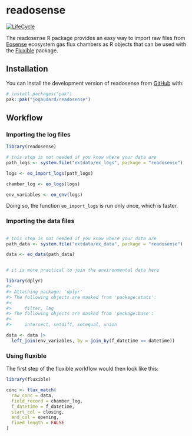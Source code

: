 
<!-- README.md is generated from README.Rmd. Please edit that file -->

# readosense

<!-- badges: start -->

[![LifeCycle](https://img.shields.io/badge/lifecycle-experimental-orange)](https://lifecycle.r-lib.org/articles/stages.html#experimental)
<!-- badges: end -->

The readosense R package provides an easy way to import raw files from
[Eosense](https://eosense.com/) ecosystem gas flux chambers as R objects
that can be used with the
[Fluxible](https://plant-functional-trait-course.github.io/fluxible/)
package.

## Installation

You can install the development version of readosense from
[GitHub](https://github.com/) with:

``` r
# install.packages("pak")
pak::pak("jogaudard/readosense")
```

## Workflow

### Importing the log files

``` r
library(readosense)

# this step is not needed if you know where your data are
path_logs <- system.file("extdata/ex_logs", package = "readosense")

logs <- eo_import_logs(path_logs)

chamber_log <- eo_logs(logs)

env_variables <- eo_env(logs)
```

Doing so, the function `eo_import_logs` is run only once, which is
faster.

### Importing the data files

``` r

# this step is not needed if you know where your data are
path_data <- system.file("extdata/ex_data", package = "readosense")

data <- eo_data(path_data)


# it is more practical to join the environmental data here

library(dplyr)
#> 
#> Attaching package: 'dplyr'
#> The following objects are masked from 'package:stats':
#> 
#>     filter, lag
#> The following objects are masked from 'package:base':
#> 
#>     intersect, setdiff, setequal, union

data <- data |>
  left_join(env_variables, by = join_by(f_datetime == datetime))
```

### Using fluxible

The first step of the fluxible workflow would then look like this:

``` r
library(fluxible)

conc <- flux_match(
  raw_conc = data,
  field_record = chamber_log,
  f_datetime = f_datetime,
  start_col = closing,
  end_col = opening,
  fixed_length = FALSE
)
```
